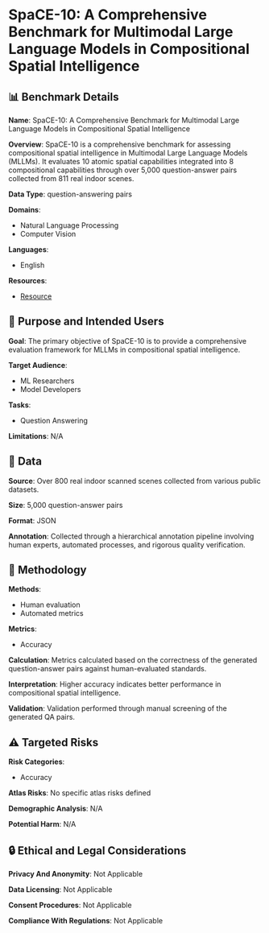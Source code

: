 # SpaCE-10: A Comprehensive Benchmark for Multimodal Large Language Models in Compositional Spatial Intelligence

## 📊 Benchmark Details

**Name**: SpaCE-10: A Comprehensive Benchmark for Multimodal Large Language Models in Compositional Spatial Intelligence

**Overview**: SpaCE-10 is a comprehensive benchmark for assessing compositional spatial intelligence in Multimodal Large Language Models (MLLMs). It evaluates 10 atomic spatial capabilities integrated into 8 compositional capabilities through over 5,000 question-answer pairs collected from 811 real indoor scenes.

**Data Type**: question-answering pairs

**Domains**:
- Natural Language Processing
- Computer Vision

**Languages**:
- English

**Resources**:
- [Resource](N/A)

## 🎯 Purpose and Intended Users

**Goal**: The primary objective of SpaCE-10 is to provide a comprehensive evaluation framework for MLLMs in compositional spatial intelligence.

**Target Audience**:
- ML Researchers
- Model Developers

**Tasks**:
- Question Answering

**Limitations**: N/A

## 💾 Data

**Source**: Over 800 real indoor scanned scenes collected from various public datasets.

**Size**: 5,000 question-answer pairs

**Format**: JSON

**Annotation**: Collected through a hierarchical annotation pipeline involving human experts, automated processes, and rigorous quality verification.

## 🔬 Methodology

**Methods**:
- Human evaluation
- Automated metrics

**Metrics**:
- Accuracy

**Calculation**: Metrics calculated based on the correctness of the generated question-answer pairs against human-evaluated standards.

**Interpretation**: Higher accuracy indicates better performance in compositional spatial intelligence.

**Validation**: Validation performed through manual screening of the generated QA pairs.

## ⚠️ Targeted Risks

**Risk Categories**:
- Accuracy

**Atlas Risks**:
No specific atlas risks defined

**Demographic Analysis**: N/A

**Potential Harm**: N/A

## 🔒 Ethical and Legal Considerations

**Privacy And Anonymity**: Not Applicable

**Data Licensing**: Not Applicable

**Consent Procedures**: Not Applicable

**Compliance With Regulations**: Not Applicable
